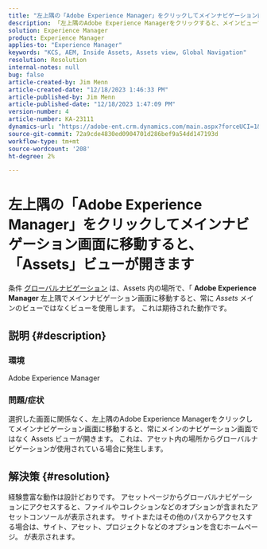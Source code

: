 ```yaml
---
title: "左上隅の「Adobe Experience Manager」をクリックしてメインナビゲーション画面に移動すると、「Assets」ビューが開きます"
description: 「左上隅のAdobe Experience Managerをクリックすると、メインビューではなく Assets ビューが開く理由を説明します。」
solution: Experience Manager
product: Experience Manager
applies-to: "Experience Manager"
keywords: "KCS, AEM, Inside Assets, Assets view, Global Navigation"
resolution: Resolution
internal-notes: null
bug: false
article-created-by: Jim Menn
article-created-date: "12/18/2023 1:46:33 PM"
article-published-by: Jim Menn
article-published-date: "12/18/2023 1:47:09 PM"
version-number: 4
article-number: KA-23111
dynamics-url: "https://adobe-ent.crm.dynamics.com/main.aspx?forceUCI=1&pagetype=entityrecord&etn=knowledgearticle&id=4d765ed5-ab9d-ee11-be37-6045bd006268"
source-git-commit: 72a9cde4830ed0904701d286bef9a54dd147193d
workflow-type: tm+mt
source-wordcount: '208'
ht-degree: 2%

---
```


# 左上隅の「Adobe Experience Manager」をクリックしてメインナビゲーション画面に移動すると、「Assets」ビューが開きます


条件 [グローバルナビゲーション](https://experienceleague.adobe.com/docs/experience-manager-cloud-service/content/sites/authoring/getting-started/basic-handling.html?lang=en#global-navigation) は、Assets 内の場所で、「 <b>Adobe Experience Manager</b> 左上隅でメインナビゲーション画面に移動すると、常に *Assets* メインのビューではなくビューを使用します。 これは期待された動作です。

## 説明 {#description}


### 環境

Adobe Experience Manager

### 問題/症状

選択した画面に関係なく、左上隅のAdobe Experience Managerをクリックしてメインナビゲーション画面に移動すると、常にメインのナビゲーション画面ではなく Assets ビューが開きます。 これは、アセット内の場所からグローバルナビゲーションが使用されている場合に発生します。


## 解決策 {#resolution}


経験豊富な動作は設計どおりです。 アセットページからグローバルナビゲーションにアクセスすると、ファイルやコレクションなどのオプションが含まれたアセットコンソールが表示されます。 サイトまたはその他のパスからアクセスする場合は、サイト、アセット、プロジェクトなどのオプションを含むホームページ。 が表示されます。
